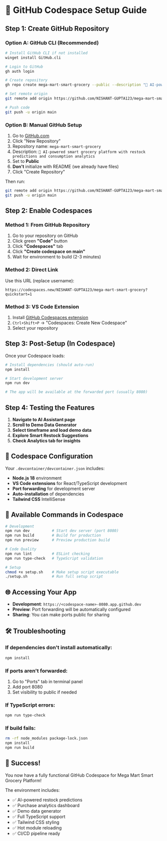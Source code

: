# 🚀 GitHub Codespace Setup Guide

## Step 1: Create GitHub Repository

### Option A: GitHub CLI (Recommended)
```bash
# Install GitHub CLI if not installed
winget install GitHub.cli

# Login to GitHub
gh auth login

# Create repository
gh repo create mega-mart-smart-grocery --public --description "🛒 AI-powered smart grocery platform with restock predictions and consumption analytics"

# Set remote origin
git remote add origin https://github.com/NISHANT-GUPTA123/mega-mart-smart-grocery.git

# Push code
git push -u origin main
```

### Option B: Manual GitHub Setup
1. Go to [GitHub.com](https://github.com)
2. Click "New Repository" 
3. Repository name: `mega-mart-smart-grocery`
4. Description: `🛒 AI-powered smart grocery platform with restock predictions and consumption analytics`
5. Set to **Public**
6. **Don't** initialize with README (we already have files)
7. Click "Create Repository"

Then run:
```bash
git remote add origin https://github.com/NISHANT-GUPTA123/mega-mart-smart-grocery.git
git push -u origin main
```

## Step 2: Enable Codespaces

### Method 1: From GitHub Repository
1. Go to your repository on GitHub
2. Click green **"Code"** button
3. Click **"Codespaces"** tab
4. Click **"Create codespace on main"**
5. Wait for environment to build (2-3 minutes)

### Method 2: Direct Link
Use this URL (replace username):
```
https://codespaces.new/NISHANT-GUPTA123/mega-mart-smart-grocery?quickstart=1
```

### Method 3: VS Code Extension
1. Install [GitHub Codespaces extension](https://marketplace.visualstudio.com/items?itemName=GitHub.codespaces)
2. `Ctrl+Shift+P` → "Codespaces: Create New Codespace"
3. Select your repository

## Step 3: Post-Setup (In Codespace)

Once your Codespace loads:

```bash
# Install dependencies (should auto-run)
npm install

# Start development server
npm run dev

# The app will be available at the forwarded port (usually 8080)
```

## Step 4: Testing the Features

1. **Navigate to AI Assistant page**
2. **Scroll to Demo Data Generator**
3. **Select timeframe and load demo data**
4. **Explore Smart Restock Suggestions**
5. **Check Analytics tab for insights**

## 🎯 Codespace Configuration

Your `.devcontainer/devcontainer.json` includes:

- **Node.js 18** environment
- **VS Code extensions** for React/TypeScript development
- **Port forwarding** for development server
- **Auto-installation** of dependencies
- **Tailwind CSS** IntelliSense

## 🔧 Available Commands in Codespace

```bash
# Development
npm run dev          # Start dev server (port 8080)
npm run build        # Build for production
npm run preview      # Preview production build

# Code Quality
npm run lint         # ESLint checking
npm run type-check   # TypeScript validation

# Setup
chmod +x setup.sh    # Make setup script executable
./setup.sh           # Run full setup script
```

## 🌐 Accessing Your App

- **Development**: `https://<codespace-name>-8080.app.github.dev`
- **Preview**: Port forwarding will be automatically configured
- **Sharing**: You can make ports public for sharing

## 🛠️ Troubleshooting

### If dependencies don't install automatically:
```bash
npm install
```

### If ports aren't forwarded:
1. Go to "Ports" tab in terminal panel
2. Add port 8080
3. Set visibility to public if needed

### If TypeScript errors:
```bash
npm run type-check
```

### If build fails:
```bash
rm -rf node_modules package-lock.json
npm install
npm run build
```

## 🎉 Success!

You now have a fully functional GitHub Codespace for Mega Mart Smart Grocery Platform!

The environment includes:
- ✅ AI-powered restock predictions
- ✅ Purchase analytics dashboard  
- ✅ Demo data generator
- ✅ Full TypeScript support
- ✅ Tailwind CSS styling
- ✅ Hot module reloading
- ✅ CI/CD pipeline ready

